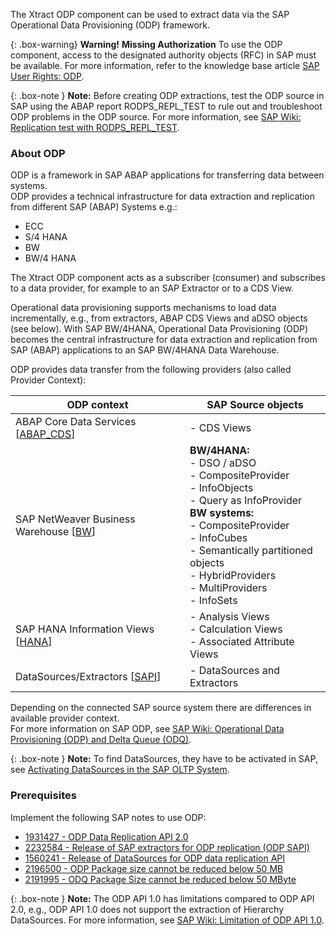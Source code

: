 The Xtract ODP component can be used to extract data via the SAP Operational Data Provisioning (ODP) framework.

{: .box-warning}
**Warning!** **Missing Authorization**
To use the ODP component, access to the designated authority objects (RFC) in SAP must be available.
For more information, refer to the knowledge base article [SAP User Rights: ODP](https://kb.theobald-software.com/sap/authority-objects-sap-user-rights#odp).

{: .box-note }
**Note:** Before creating ODP extractions, test the ODP source in SAP using the ABAP report RODPS_REPL_TEST to rule out and troubleshoot ODP problems in the ODP source.
For more information, see [SAP Wiki: Replication test with RODPS_REPL_TEST](https://wiki.scn.sap.com/wiki/display/BI/Replication+test+with+RODPS_REPL_TEST).

### About ODP
ODP is a framework in SAP ABAP applications for transferring data between systems.<br> 
ODP provides a technical infrastructure for data extraction and replication from different SAP (ABAP) Systems e.g.:
- ECC 
- S/4 HANA
- BW 
- BW/4 HANA

The Xtract ODP component acts as a subscriber (consumer) and subscribes to a data provider, for example to an SAP Extractor or to a CDS View.  

Operational data provisioning supports mechanisms to load data incrementally, e.g., from extractors, ABAP CDS Views and aDSO objects (see below).
With SAP BW/4HANA, Operational Data Provisioning (ODP) becomes the central infrastructure for data extraction and replication from SAP (ABAP) applications to an SAP BW/4HANA Data Warehouse. 
<br/>

ODP provides data transfer from the following providers (also called Provider Context): 
 
ODP context | SAP Source objects |
------------ |------------ |
ABAP Core Data Services [[ABAP_CDS](./odp/odp-abap-cds-views)]|- CDS Views |
SAP NetWeaver Business Warehouse [[BW](./odp/odp-bw-infoproviders)] |**BW/4HANA:**<br> - DSO / aDSO<br> - CompositeProvider<br> - InfoObjects <br> - Query as InfoProvider<br> **BW systems:**<br> - CompositeProvider<br> - InfoCubes<br> - Semantically partitioned objects<br> - HybridProviders<br> - MultiProviders<br> - InfoSets |
SAP HANA Information Views [[HANA](./odp/odp-hana-views)] | - Analysis Views<br> - Calculation Views<br> - Associated Attribute Views |
DataSources/Extractors [[SAPI](./odp/odp-extractors)] | - DataSources and Extractors |

Depending on the connected SAP source system there are differences in available provider context.<br>
For more information on SAP ODP, see [SAP Wiki: Operational Data Provisioning (ODP) and Delta Queue (ODQ)](https://wiki.scn.sap.com/wiki/pages/viewpage.action?pageId=449284646).
 

{: .box-note }
**Note:** To find DataSources, they have to be activated in SAP, see [Activating DataSources in the SAP OLTP System](https://kb.theobald-software.com/sap/activating-datasource-in-the-SAP-OLTP-System).

### Prerequisites

Implement the following SAP notes to use ODP:
- [1931427 - ODP Data Replication API 2.0](https://launchpad.support.sap.com/#/notes/1931427)
- [2232584 - Release of SAP extractors for ODP replication (ODP SAPI)](https://launchpad.support.sap.com/#/notes/2232584)
- [1560241 - Release of DataSources for ODP data replication API](https://launchpad.support.sap.com/#/notes/1560241)
- [2196500 - ODP Package size cannot be reduced below 50 MB](https://launchpad.support.sap.com/#/notes/2196500/D)
- [2191995 - ODQ Package Size cannot be reduced below 50 MByte](https://launchpad.support.sap.com/#/notes/2191995/D)

{: .box-note }
**Note:** The ODP API 1.0 has limitations compared to ODP API 2.0, e.g., ODP API 1.0 does not support the extraction of Hierarchy DataSources. 
For more information, see [SAP Wiki: Limitation of ODP API 1.0](https://wiki.scn.sap.com/wiki/display/BI/Limitation+of+ODP+API+1.0). 
